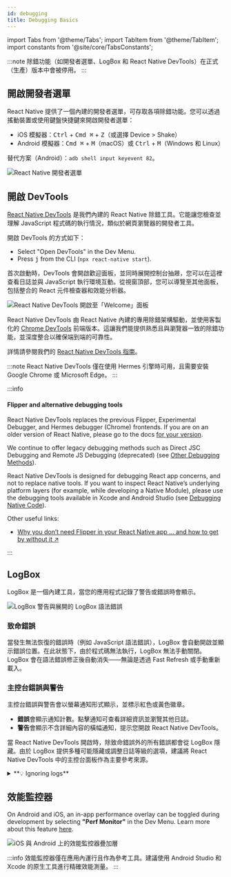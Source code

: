```yaml
---
id: debugging
title: Debugging Basics
---
```


import Tabs from '@theme/Tabs'; import TabItem from '@theme/TabItem'; import constants from '@site/core/TabsConstants';

:::note
除錯功能（如開發者選單、LogBox 和 React Native DevTools）在正式（生產）版本中會被停用。
:::

## 開啟開發者選單

React Native 提供了一個內建的開發者選單，可存取各項除錯功能。您可以透過搖動裝置或使用鍵盤快捷鍵來開啟開發者選單：

- iOS 模擬器：<kbd>Ctrl</kbd> + <kbd>Cmd ⌘</kbd> + <kbd>Z</kbd>（或選擇 Device > Shake）
- Android 模擬器：<kbd>Cmd ⌘</kbd> + <kbd>M</kbd>（macOS）或 <kbd>Ctrl</kbd> + <kbd>M</kbd>（Windows 和 Linux）

替代方案（Android）：`adb shell input keyevent 82`。

![React Native 開發者選單](/docs/assets/debugging-dev-menu-076.jpg)

## 開啟 DevTools

[React Native DevTools](./react-native-devtools) 是我們內建的 React Native 除錯工具。它能讓您檢查並理解 JavaScript 程式碼的執行情況，類似於網頁瀏覽器的開發者工具。

開啟 DevTools 的方式如下：

- Select "Open DevTools" in the Dev Menu.
- Press <kbd>j</kbd> from the CLI (`npx react-native start`).

首次啟動時，DevTools 會開啟歡迎面板，並同時展開控制台抽屜，您可以在這裡查看日誌並與 JavaScript 執行環境互動。從視窗頂部，您可以導覽至其他面板，包括整合的 React 元件檢查器和效能分析器。

![React Native DevTools 開啟至「Welcome」面板](/docs/assets/debugging-rndt-welcome.jpg)

React Native DevTools 由 React Native 內建的專用除錯架構驅動，並使用客製化的 [Chrome DevTools](https://developer.chrome.com/docs/devtools) 前端版本。這讓我們能提供熟悉且與瀏覽器一致的除錯功能，並深度整合以確保端到端的可靠性。

詳情請參閱我們的 [React Native DevTools 指南](./react-native-devtools)。

:::note
React Native DevTools 僅在使用 Hermes 引擎時可用，且需要安裝 Google Chrome 或 Microsoft Edge。
:::

:::info

#### Flipper and alternative debugging tools

React Native DevTools replaces the previous Flipper, Experimental Debugger, and Hermes debugger (Chrome) frontends. If you are on an older version of React Native, please go to the docs [for your version](/versions).

We continue to offer legacy debugging methods such as Direct JSC Debugging and Remote JS Debugging (deprecated) (see [Other Debugging Methods](./other-debugging-methods)).

React Native DevTools is designed for debugging React app concerns, and not to replace native tools. If you want to inspect React Native’s underlying platform layers (for example, while developing a Native Module), please use the debugging tools available in Xcode and Android Studio (see [Debugging Native Code](/docs/next/debugging-native-code)).

Other useful links:

- <a href="https://shift.infinite.red/why-you-dont-need-flipper-in-your-react-native-app-and-how-to-get-by-without-it-3af461955109" target="_blank">Why you don’t need Flipper in your React Native app … and how to get by without&nbsp;it&nbsp;↗</a>

:::

## LogBox

LogBox 是一個內建工具，當您的應用程式記錄了警告或錯誤時會顯示。

![LogBox 警告與展開的 LogBox 語法錯誤](/docs/assets/debugging-logbox-076.jpg)

### 致命錯誤

當發生無法恢復的錯誤時（例如 JavaScript 語法錯誤），LogBox 會自動開啟並顯示錯誤位置。在此狀態下，由於程式碼無法執行，LogBox 無法手動關閉。LogBox 會在語法錯誤修正後自動消失——無論是透過 Fast Refresh 或手動重新載入。

### 主控台錯誤與警告

主控台錯誤與警告會以螢幕通知形式顯示，並標示紅色或黃色徽章。

- **錯誤**會顯示通知計數。點擊通知可查看詳細資訊並瀏覽其他日誌。
- **警告**會顯示不含詳細內容的橫幅通知，提示您開啟 React Native DevTools。

當 React Native DevTools 開啟時，除致命錯誤外的所有錯誤都會從 LogBox 隱藏。由於 LogBox 提供多種可能隱藏或調整日誌等級的選項，建議將 React Native DevTools 中的主控台面板作為主要參考來源。

<details>
<summary>**💡 Ignoring logs**</summary>

LogBox can be configured via the `LogBox` API.

```js
import {LogBox} from 'react-native';
```

#### Ignore all logs

LogBox notifications can be disabled using `LogBox.ignoreAllLogs()`. This can be useful in situations such as giving product demos.

```js
LogBox.ignoreAllLogs();
```

#### Ignore specific logs

Notifications can be disabled on a per-log basis via `LogBox.ignoreLogs()`. This can be useful for noisy warnings or those that cannot be fixed, e.g. in a third-party dependency.

```js
LogBox.ignoreLogs([
  // Exact message
  'Warning: componentWillReceiveProps has been renamed',

  // Substring or regex match
  /GraphQL error: .*/,
]);
```

:::note

LogBox will treat certain errors from React as warnings, which will mean they don't display as an in-app error notification. Advanced users can change this behaviour by customising LogBox's warning filter using [`LogBoxData.setWarningFilter()`](https://github.com/facebook/react-native/blob/d334f4d77eea538dff87fdcf2ebc090246cfdbb0/packages/react-native/Libraries/LogBox/Data/LogBoxData.js#L338).

:::

</details>

## 效能監控器

On Android and iOS, an in-app performance overlay can be toggled during development by selecting **"Perf Monitor"** in the Dev Menu. Learn more about this feature [here](/docs/performance).

![iOS 與 Android 上的效能監控器疊加層](/docs/assets/debugging-performance-monitor.jpg)

:::info
效能監控器僅在應用內運行且作為參考工具。建議使用 Android Studio 和 Xcode 的原生工具進行精確效能測量。
:::